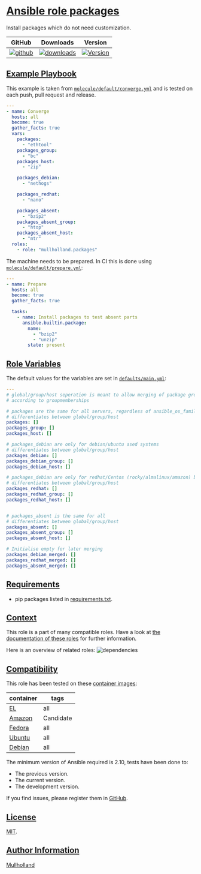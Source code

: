# [Ansible role packages](#packages)

Install packages which do not need customization.

|GitHub|Downloads|Version|
|------|---------|-------|
|[![github](https://github.com/mullholland/ansible-role-packages/actions/workflows/molecule.yml/badge.svg)](https://github.com/mullholland/ansible-role-packages/actions/workflows/molecule.yml)|[![downloads](https://img.shields.io/ansible/role/d/)](https://galaxy.ansible.com/mullholland/packages)|[![Version](https://img.shields.io/github/release/mullholland/ansible-role-packages.svg)](https://github.com/mullholland/ansible-role-packages/releases/)|
## [Example Playbook](#example-playbook)

This example is taken from [`molecule/default/converge.yml`](https://github.com/mullholland/ansible-role-packages/blob/master/molecule/default/converge.yml) and is tested on each push, pull request and release.

```yaml
---
- name: Converge
  hosts: all
  become: true
  gather_facts: true
  vars:
    packages:
      - "ethtool"
    packages_group:
      - "bc"
    packages_host:
      - "zip"

    packages_debian:
      - "nethogs"

    packages_redhat:
      - "nano"

    packages_absent:
      - "bzip2"
    packages_absent_group:
      - "htop"
    packages_absent_host:
      - "mtr"
  roles:
    - role: "mullholland.packages"
```

The machine needs to be prepared. In CI this is done using [`molecule/default/prepare.yml`](https://github.com/mullholland/ansible-role-packages/blob/master/molecule/default/prepare.yml):

```yaml
---
- name: Prepare
  hosts: all
  become: true
  gather_facts: true

  tasks:
    - name: Install packages to test absent parts
      ansible.builtin.package:
        name:
          - "bzip2"
          - "unzip"
        state: present
```



## [Role Variables](#role-variables)

The default values for the variables are set in [`defaults/main.yml`](https://github.com/mullholland/ansible-role-packages/blob/master/defaults/main.yml):

```yaml
---
# global/group/host seperation is meant to allow merging of package groups
# according to groupmemberships

# packages are the same for all servers, regardless of ansible_os_family
# differentiates between global/group/host
packages: []
packages_group: []
packages_host: []

# packages_debian are only for debian/ubuntu ased systems
# differentiates between global/group/host
packages_debian: []
packages_debian_group: []
packages_debian_host: []

# packages_debian are only for redhat/Centos (rocky/almalinux/amazon) based systems
# differentiates between global/group/host
packages_redhat: []
packages_redhat_group: []
packages_redhat_host: []


# packages_absent is the same for all
# differentiates between global/group/host
packages_absent: []
packages_absent_group: []
packages_absent_host: []

# Initialise empty for later merging
packages_debian_merged: []
packages_redhat_merged: []
packages_absent_merged: []
```

## [Requirements](#requirements)

- pip packages listed in [requirements.txt](https://github.com/mullholland/ansible-role-packages/blob/master/requirements.txt).


## [Context](#context)

This role is a part of many compatible roles. Have a look at [the documentation of these roles](https://mullholland.net) for further information.

Here is an overview of related roles:
![dependencies](https://raw.githubusercontent.com/mullholland/ansible-role-packages/png/requirements.png "Dependencies")

## [Compatibility](#compatibility)

This role has been tested on these [container images](https://hub.docker.com/u/mullholland):

|container|tags|
|---------|----|
|[EL](https://hub.docker.com/r/mullholland/enterpriselinux)|all|
|[Amazon](https://hub.docker.com/r/mullholland/amazonlinux)|Candidate|
|[Fedora](https://hub.docker.com/r/mullholland/fedora/)|all|
|[Ubuntu](https://hub.docker.com/r/mullholland/ubuntu)|all|
|[Debian](https://hub.docker.com/r/mullholland/debian)|all|

The minimum version of Ansible required is 2.10, tests have been done to:

- The previous version.
- The current version.
- The development version.

If you find issues, please register them in [GitHub](https://github.com/mullholland/ansible-role-packages/issues).

## [License](#license)

[MIT](https://github.com/mullholland/ansible-role-packages/blob/master/LICENSE).

## [Author Information](#author-information)

[Mullholland](https://mullholland.net)
